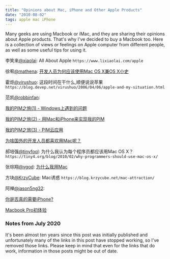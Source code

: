 ```yaml
---
title: "Opinions about Mac, iPhone and Other Apple Products"
date: "2010-08-02"
tags: apple mac iPhone
---
```


Many geeks are using Macbook or iMac, and they are sharing their opinions about
Apple products. That's why I've decided to buy a Macbook too. Here is a
collection of views or feelings on Apple computer from different people, as well
as some useful tips for using it.

李笑来[@xiaolai](https://twitter.com/xiaolai): All About Apple
`https://www.lixiaolai.com/apple`

徐宥[@mathena](https://twitter.com/mathena): [开发人员为何应该使用Mac OS X兼OS X小史](https://blog.youxu.info/2010/02/28/why-mac-os-x-for-programmers/)

霍炬[@virushuo](https://twitter.com/virushuo): 这段时间在干什么,顺便说说苹果
`https://blog.devep.net/virushuo/2006/04/06/apple-and-my-situation.html`

范凯[@robbinfan](https://twitter.com/robbinfan):

[我的PIM之旅(1) - Windows上遇到的问题](https://iteye.com/blog/robbin-429059)

[我的PIM之旅(2) - 用Mac和iPhone来实现我的PIM](https://iteye.com/blog/robbin-601408)

[我的PIM之旅(3) - PIM云应用](https://iteye.com/blog/robbin-453186)

[为啥国外的开发人员都喜欢用Mac呢？](https://iteye.com/blog/robbin-362445)

郝培强[@tinyfool](https://twitter.com/tinyfool):
为什么我认为每个程序员都应该用Mac OS X？
`https://tiny4.org/blog/2010/02/why-programmers-should-use-mac-os-x/`

张琮翔[@vgod](https://twitter.com/vgod): [为什么我用Mac](http://blog.vgod.tw/2010/05/26/why-i-use-mac/)

方块[@KrzyCube](https://twitter.com/krzycube): Mac诱惑
`https://blog.krzycube.net/mac-attraction/`

阿禅[@jason5ng32](https://twitter.com/jason5ng32):

[你是否真的需要iPhone?](https://www.kenengba.com/post/765.html)

[Macbook Pro初体验](https://www.kenengba.com/post/2934.html)

### Notes from July 2020

It's been almost ten years since this post was initially published and
unfortunately many of the links in this post have stopped working, so I've
removed those links. Please keep in mind that even for the links that do work,
information in those posts might be out of date.
